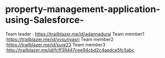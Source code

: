 # property-management-application-using-Salesforce-
Team leader : https://trailblazer.me/id/adannadurai
Team member1 :https://trailblazer.me/id/vvsuriyasri
Team member2 :https://trailblazer.me/id/sure23
Team member3 :http://trailblazer.me/id/fcff39447cee94cbd2c4aedce5fc5abc
